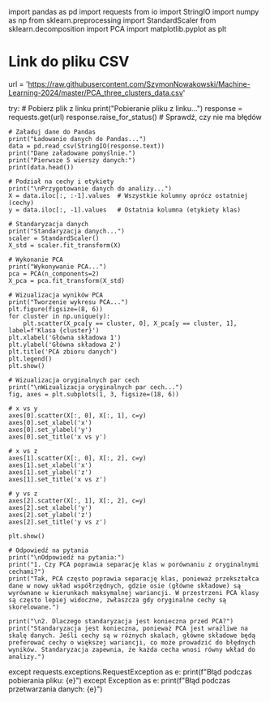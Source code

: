 import pandas as pd
import requests
from io import StringIO
import numpy as np
from sklearn.preprocessing import StandardScaler
from sklearn.decomposition import PCA
import matplotlib.pyplot as plt

# Link do pliku CSV
url = 'https://raw.githubusercontent.com/SzymonNowakowski/Machine-Learning-2024/master/PCA_three_clusters_data.csv'

try:
    # Pobierz plik z linku
    print("Pobieranie pliku z linku...")
    response = requests.get(url)
    response.raise_for_status()  # Sprawdź, czy nie ma błędów

    # Załaduj dane do Pandas
    print("Ładowanie danych do Pandas...")
    data = pd.read_csv(StringIO(response.text))
    print("Dane załadowane pomyślnie.")
    print("Pierwsze 5 wierszy danych:")
    print(data.head())

    # Podział na cechy i etykiety
    print("\nPrzygotowanie danych do analizy...")
    X = data.iloc[:, :-1].values  # Wszystkie kolumny oprócz ostatniej (cechy)
    y = data.iloc[:, -1].values   # Ostatnia kolumna (etykiety klas)

    # Standaryzacja danych
    print("Standaryzacja danych...")
    scaler = StandardScaler()
    X_std = scaler.fit_transform(X)

    # Wykonanie PCA
    print("Wykonywanie PCA...")
    pca = PCA(n_components=2)
    X_pca = pca.fit_transform(X_std)

    # Wizualizacja wyników PCA
    print("Tworzenie wykresu PCA...")
    plt.figure(figsize=(8, 6))
    for cluster in np.unique(y):
        plt.scatter(X_pca[y == cluster, 0], X_pca[y == cluster, 1], label=f'Klasa {cluster}')
    plt.xlabel('Główna składowa 1')
    plt.ylabel('Główna składowa 2')
    plt.title('PCA zbioru danych')
    plt.legend()
    plt.show()

    # Wizualizacja oryginalnych par cech
    print("\nWizualizacja oryginalnych par cech...")
    fig, axes = plt.subplots(1, 3, figsize=(18, 6))

    # x vs y
    axes[0].scatter(X[:, 0], X[:, 1], c=y)
    axes[0].set_xlabel('x')
    axes[0].set_ylabel('y')
    axes[0].set_title('x vs y')

    # x vs z
    axes[1].scatter(X[:, 0], X[:, 2], c=y)
    axes[1].set_xlabel('x')
    axes[1].set_ylabel('z')
    axes[1].set_title('x vs z')

    # y vs z
    axes[2].scatter(X[:, 1], X[:, 2], c=y)
    axes[2].set_xlabel('y')
    axes[2].set_ylabel('z')
    axes[2].set_title('y vs z')

    plt.show()

    # Odpowiedź na pytania
    print("\nOdpowiedź na pytania:")
    print("1. Czy PCA poprawia separację klas w porównaniu z oryginalnymi cechami?")
    print("Tak, PCA często poprawia separację klas, ponieważ przekształca dane w nowy układ współrzędnych, gdzie osie (główne składowe) są wyrównane w kierunkach maksymalnej wariancji. W przestrzeni PCA klasy są często lepiej widoczne, zwłaszcza gdy oryginalne cechy są skorelowane.")

    print("\n2. Dlaczego standaryzacja jest konieczna przed PCA?")
    print("Standaryzacja jest konieczna, ponieważ PCA jest wrażliwe na skalę danych. Jeśli cechy są w różnych skalach, główne składowe będą preferować cechy o większej wariancji, co może prowadzić do błędnych wyników. Standaryzacja zapewnia, że każda cecha wnosi równy wkład do analizy.")

except requests.exceptions.RequestException as e:
    print(f"Błąd podczas pobierania pliku: {e}")
except Exception as e:
    print(f"Błąd podczas przetwarzania danych: {e}")

